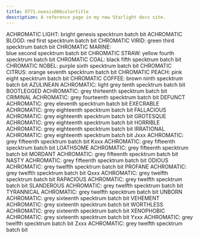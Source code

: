 ```yaml
---
title: 0771.noesis006colortitle
description: A reference page in my new Starlight docs site.
---
```

ACHROMATIC LIGHT: 
bright genesis specktrum batch bit
ACHROMATIC BLOOD: 
red first specktrum batch bit
CHROMATIC VIRID: 
green third specktrum batch bit
CHROMATIC MARINE:  
blue second specktrum batch bit
CHROMATIC STRAW: 
yellow fourth specktrum batch bit
CHROMATIC COAL:
black fifth specktrum batch bit
CHROMATIC NOBEL:
purple sixth specktrum batch bit
CHROMATIC CITRUS:
orange seventh specktrum batch bit
CHROMATIC PEACH:
pink eight specktrum batch bit
CHROMATIC COFFEE:
brown ninth specktrum batch bit
AZULINEAN ACHROMATIC:
light grey tenth specktrum batch bit
BOOTLEGGED  ACHROMATIC:
grey thirteenth specktrum batch bit
CRIMINAL ACHROMATIC:
grey fourteenth specktrum batch bit
DEFUNCT ACHROMATIC:
grey eleventh specktrum batch bit
EXECRABLE ACHROMATIC:
grey eighteenth specktrum batch bit
FALLACIOUS ACHROMATIC:
grey eighteenth specktrum batch bit
GROTESQUE ACHROMATIC:
grey eighteenth specktrum batch bit
HORRIBLE ACHROMATIC:
grey eighteenth specktrum batch bit
IRRATIONAL ACHROMATIC:
grey eighteenth specktrum batch bit
Jxxx ACHROMATIC:
grey fifteenth specktrum batch bit
Kxxx ACHROMATIC:
grey fifteenth specktrum batch bit
LOATHSOME ACHROMATIC:
grey fifteenth specktrum batch bit
MORDANT ACHROMATIC:
grey fifteenth specktrum batch bit
NASTY ACHROMATIC:
grey fifteenth specktrum batch bit
ODIOUS ACHROMATIC:
grey twelfth specktrum batch bit
PROFANE ACHROMATIC:
grey twelfth specktrum batch bit
Qxxx ACHROMATIC:
grey twelfth specktrum batch bit
RAPACIOUS ACHROMATIC:
grey twelfth specktrum batch bit
SLANDEROUS ACHROMATIC:
grey twelfth specktrum batch bit
TYRANNICAL ACHROMATIC:
grey twelfth specktrum batch bit
UNBORN ACHROMATIC:
grey sixteenth specktrum batch bit
VEHEMENT ACHROMATIC:
grey sixteenth specktrum batch bit
WORTHLESS ACHROMATIC:
grey sixteenth specktrum batch bit
XENOPHOBIC ACHROMATIC:
grey sixteenth specktrum batch bit
Yxxx ACHROMATIC:
grey twelfth specktrum batch bit
Zxxx ACHROMATIC:
grey twelfth specktrum batch bit